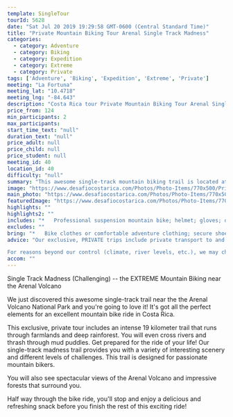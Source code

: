 ```yaml
---
template: SingleTour
tourId: 5628
date: "Sat Jul 20 2019 19:29:58 GMT-0600 (Central Standard Time)"
title: "Private Mountain Biking Tour Arenal Single Track Madness"
categories: 
  - category: Adventure
  - category: Biking
  - category: Expedition
  - category: Extreme
  - category: Private
tags: ['Adventure', 'Biking', 'Expedition', 'Extreme', 'Private']
meeting: "La Fortuna"
meeting_lat: "10.4718"
meeting_lng: "-84.643"
description: "Costa Rica tour Private Mountain Biking Tour Arenal Single Track Madness, id 5628"
price_from: 124
min_participants: 2
max_participants: 
start_time_text: "null"
duration_text: "null"
price_adult: null
price_child: null
price_student: null
meeting_id: 40
location_id: 40
difficulty: "null"
summary: "This awesome single-track mountain biking trail is located at the base of the Arenal Volcano and has got all of the perfect elements for an excellent mountain bike ride in Costa Rica: ride through farmlands, deep rainforests, and cross rivers and mud puddles. You'll see spectacular views of the Arenal Volcano and the impressive forests that surround you, and you'll enjoy the exclusivity of a private tour and transport tailored to your..."
image: "https://www.desafiocostarica.com/Photos/Photo-Items/770x500/Private-Mountain-Biking-Tour-Arenal-Single-Track-Madness-1481658635.jpg"
main_photo: "https://www.desafiocostarica.com/Photos/Photo-Items/770x500/Private-Mountain-Biking-Tour-Arenal-Single-Track-Madness-1481658635.jpg"
featuredImage: "https://www.desafiocostarica.com/Photos/Photo-Items/770x500/Private-Mountain-Biking-Tour-Arenal-Single-Track-Madness-1481658635.jpg"
highlights: ""
highlights2: ""
includes: "*   Professional suspension mountain bike; helmet; gloves; drinks; snack; transportation; snack; an awesome bike guide"
excludes: ""
bring: "*   Bike clothes or comfortable adventure clothing; secure shoes; sunscreen"
advice: "Our exclusive, PRIVATE trips include private transport to and from your hotel, you get our most-experienced, top bilingual guides to accompany you, personalized choice of food options, no sense of rushing along - you can take your time, plus you get your photos included. Have a look at our Adventure Waiver if you have questions about our Costa Rica adventure tour policies.

For reasons beyond our control (climate, river levels, etc.), we may change to a more-suitable tour with an equal or similar adventure-appeal or offer other tour options so you don't miss out on a fun day in Costa Rica. We reserve the right to cancel a trip due to unfavorable conditions & will only run a tour according to our policies. Full refund is given if (on rare occasion) no tour is run. This adventure involves some inherent risk and physical exertion, so you must be in good physical condition!"
accom: ""
---
```

Single Track Madness (Challenging) -- the EXTREME Mountain Biking near the Arenal Volcano

We just discovered this awesome single-track trail near the the Arenal Volcano National Park and you're going to love it! It's got all the perfect elements for an excellent mountain bike ride in Costa Rica.

This exclusive, private tour includes an intense 19 kilometer trail that runs through farmlands and deep rainforest. You will even cross rivers and thrash through mud puddles. Get prepared for the ride of your life! Our single-track madness trail provides you with a variety of interesting scenery and different levels of challenges. This trail is designed for passionate mountain bikers.

You will also see spectacular views of the Arenal Volcano and impressive forests that surround you.

Half way through the bike ride, you'll stop and enjoy a delicious and refreshing snack before you finish the rest of this exciting ride!